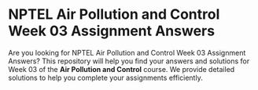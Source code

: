 # NPTEL Air Pollution and Control Week 03 Assignment Answers

Are you looking for NPTEL Air Pollution and Control Week 03 Assignment Answers? This repository will help you find your answers and solutions for Week 03 of the **Air Pollution and Control** course. We provide detailed solutions to help you complete your assignments efficiently.